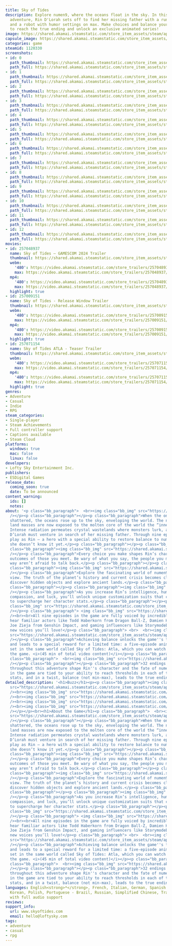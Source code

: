 ```yaml
---
title: Sky of Tides
description: Explore numen9, where the oceans float in the sky. In this rich narrative
  adventure, Rin D'Lorah sets off to find her missing father with a runaway rebel
  and a robot with humor settings on max. Make choices and balance your character
  to reach the true ending and unlock an exclusive animated series!
image: https://shared.akamai.steamstatic.com/store_item_assets/steam/apps/1120330/header.jpg?t=1731700965
capsule_image: https://shared.akamai.steamstatic.com/store_item_assets/steam/apps/1120330/d2ba3f757bdca164e4c37ebfeef0ba03d06a7b3d/capsule_231x87.jpg?t=1731700965
categories: game
steamid: 1120330
screenshots:
- id: 0
  path_thumbnail: https://shared.akamai.steamstatic.com/store_item_assets/steam/apps/1120330/ss_2d93cb22a842b8ace990b354419b086ccc38c8b1.600x338.jpg?t=1731700965
  path_full: https://shared.akamai.steamstatic.com/store_item_assets/steam/apps/1120330/ss_2d93cb22a842b8ace990b354419b086ccc38c8b1.1920x1080.jpg?t=1731700965
- id: 1
  path_thumbnail: https://shared.akamai.steamstatic.com/store_item_assets/steam/apps/1120330/ss_543091eb4833e29e8d07dc7e6f6e673d75080e2e.600x338.jpg?t=1731700965
  path_full: https://shared.akamai.steamstatic.com/store_item_assets/steam/apps/1120330/ss_543091eb4833e29e8d07dc7e6f6e673d75080e2e.1920x1080.jpg?t=1731700965
- id: 2
  path_thumbnail: https://shared.akamai.steamstatic.com/store_item_assets/steam/apps/1120330/ss_852789e0b1bc6d2515a901c475a89b70a4f0cb40.600x338.jpg?t=1731700965
  path_full: https://shared.akamai.steamstatic.com/store_item_assets/steam/apps/1120330/ss_852789e0b1bc6d2515a901c475a89b70a4f0cb40.1920x1080.jpg?t=1731700965
- id: 3
  path_thumbnail: https://shared.akamai.steamstatic.com/store_item_assets/steam/apps/1120330/ss_08e60ab0bca4f598e66e99695c0c4d618f5aa257.600x338.jpg?t=1731700965
  path_full: https://shared.akamai.steamstatic.com/store_item_assets/steam/apps/1120330/ss_08e60ab0bca4f598e66e99695c0c4d618f5aa257.1920x1080.jpg?t=1731700965
- id: 4
  path_thumbnail: https://shared.akamai.steamstatic.com/store_item_assets/steam/apps/1120330/ss_cd20f7e511ebdf8929652543d703470d2c4754dd.600x338.jpg?t=1731700965
  path_full: https://shared.akamai.steamstatic.com/store_item_assets/steam/apps/1120330/ss_cd20f7e511ebdf8929652543d703470d2c4754dd.1920x1080.jpg?t=1731700965
- id: 5
  path_thumbnail: https://shared.akamai.steamstatic.com/store_item_assets/steam/apps/1120330/ss_9315ed54c6d27ba161ea037f2578a7d32f4b2187.600x338.jpg?t=1731700965
  path_full: https://shared.akamai.steamstatic.com/store_item_assets/steam/apps/1120330/ss_9315ed54c6d27ba161ea037f2578a7d32f4b2187.1920x1080.jpg?t=1731700965
- id: 6
  path_thumbnail: https://shared.akamai.steamstatic.com/store_item_assets/steam/apps/1120330/ss_1b1e786a668c035d63606a39ee66aecb280b73bb.600x338.jpg?t=1731700965
  path_full: https://shared.akamai.steamstatic.com/store_item_assets/steam/apps/1120330/ss_1b1e786a668c035d63606a39ee66aecb280b73bb.1920x1080.jpg?t=1731700965
- id: 7
  path_thumbnail: https://shared.akamai.steamstatic.com/store_item_assets/steam/apps/1120330/ss_69f2a86f9bd52aa3fc9f966875a20db701c7fd11.600x338.jpg?t=1731700965
  path_full: https://shared.akamai.steamstatic.com/store_item_assets/steam/apps/1120330/ss_69f2a86f9bd52aa3fc9f966875a20db701c7fd11.1920x1080.jpg?t=1731700965
- id: 8
  path_thumbnail: https://shared.akamai.steamstatic.com/store_item_assets/steam/apps/1120330/ss_cb7338f94000b74890b00e15f7f94d71d70c0728.600x338.jpg?t=1731700965
  path_full: https://shared.akamai.steamstatic.com/store_item_assets/steam/apps/1120330/ss_cb7338f94000b74890b00e15f7f94d71d70c0728.1920x1080.jpg?t=1731700965
- id: 9
  path_thumbnail: https://shared.akamai.steamstatic.com/store_item_assets/steam/apps/1120330/ss_4cc2605e9dcc3c26ee4c17ab4b4ab292b37612d2.600x338.jpg?t=1731700965
  path_full: https://shared.akamai.steamstatic.com/store_item_assets/steam/apps/1120330/ss_4cc2605e9dcc3c26ee4c17ab4b4ab292b37612d2.1920x1080.jpg?t=1731700965
- id: 10
  path_thumbnail: https://shared.akamai.steamstatic.com/store_item_assets/steam/apps/1120330/ss_150f67489b87b37fa705f8f9981003c8d3a78d8b.600x338.jpg?t=1731700965
  path_full: https://shared.akamai.steamstatic.com/store_item_assets/steam/apps/1120330/ss_150f67489b87b37fa705f8f9981003c8d3a78d8b.1920x1080.jpg?t=1731700965
- id: 11
  path_thumbnail: https://shared.akamai.steamstatic.com/store_item_assets/steam/apps/1120330/ss_05866dd971657d5f7fbea6669e081233f1f87833.600x338.jpg?t=1731700965
  path_full: https://shared.akamai.steamstatic.com/store_item_assets/steam/apps/1120330/ss_05866dd971657d5f7fbea6669e081233f1f87833.1920x1080.jpg?t=1731700965
- id: 12
  path_thumbnail: https://shared.akamai.steamstatic.com/store_item_assets/steam/apps/1120330/ss_f4f58013888962c2caa3e556cf3be399c0fd430c.600x338.jpg?t=1731700965
  path_full: https://shared.akamai.steamstatic.com/store_item_assets/steam/apps/1120330/ss_f4f58013888962c2caa3e556cf3be399c0fd430c.1920x1080.jpg?t=1731700965
movies:
- id: 257048937
  name: Sky of Tides — GAMESCOM 2024 Trailer
  thumbnail: https://shared.akamai.steamstatic.com/store_item_assets/steam/apps/257048937/33db7eab79e0958c5bc45f3ef8b9319a78048652/movie_600x337.jpg?t=1730924166
  webm:
    '480': https://video.akamai.steamstatic.com/store_trailers/257048937/movie480_vp9.webm?t=1730924166
    max: https://video.akamai.steamstatic.com/store_trailers/257048937/movie_max_vp9.webm?t=1730924166
  mp4:
    '480': https://video.akamai.steamstatic.com/store_trailers/257048937/movie480.mp4?t=1730924166
    max: https://video.akamai.steamstatic.com/store_trailers/257048937/movie_max.mp4?t=1730924166
  highlight: true
- id: 257009151
  name: Sky of Tides - Release Window Trailer
  thumbnail: https://shared.akamai.steamstatic.com/store_item_assets/steam/apps/257009151/movie.293x165.jpg?t=1711122217
  webm:
    '480': https://video.akamai.steamstatic.com/store_trailers/257009151/movie480_vp9.webm?t=1711122217
    max: https://video.akamai.steamstatic.com/store_trailers/257009151/movie_max_vp9.webm?t=1711122217
  mp4:
    '480': https://video.akamai.steamstatic.com/store_trailers/257009151/movie480.mp4?t=1711122217
    max: https://video.akamai.steamstatic.com/store_trailers/257009151/movie_max.mp4?t=1711122217
  highlight: true
- id: 257071154
  name: Sky of Tides ATLA - Teaser Trailer
  thumbnail: https://shared.akamai.steamstatic.com/store_item_assets/steam/apps/257071154/da1ec39852532d592222702a8e737ba579870ada/movie_600x337.jpg?t=1730931479
  webm:
    '480': https://video.akamai.steamstatic.com/store_trailers/257071154/movie480_vp9.webm?t=1730931479
    max: https://video.akamai.steamstatic.com/store_trailers/257071154/movie_max_vp9.webm?t=1730931479
  mp4:
    '480': https://video.akamai.steamstatic.com/store_trailers/257071154/movie480.mp4?t=1730931479
    max: https://video.akamai.steamstatic.com/store_trailers/257071154/movie_max.mp4?t=1730931479
  highlight: true
genres:
- Adventure
- Casual
- Indie
- RPG
steam_categories:
- Single-player
- Steam Achievements
- Full controller support
- Captions available
- Steam Cloud
platforms:
  windows: true
  mac: false
  linux: false
developers:
- Lofty Sky Entertainment Inc.
publishers:
- ESDigital Games
release_date:
  coming_soon: true
  date: To be announced
content_warning:
  ids: []
  notes:
about: '<p class="bb_paragraph">  <br><img class="bb_img" src="https://shared.akamai.steamstatic.com/store_item_assets/steam/apps/1120330/extras/Planet_Explosion_2Gif.gif?t=1731700965"
  /></p><p class="bb_paragraph"></p><p class="bb_paragraph">When the once-whole numen9
  shattered, the oceans rose up to the sky, enveloping the world. The nine separate
  land masses are now exposed to the molten core of the world the “inner sun&quot;.
  Intense radiation permeates crystal wastelands where monsters lurk, and where Rin
  D’Lorah must venture in search of her missing father. Through nine episodes, you
  play as Rin – a hero with a special ability to restore balance to numen9, even if
  she doesn’t know it yet.</p><p class="bb_paragraph"></p><p class="bb_paragraph"></p><p
  class="bb_paragraph"><img class="bb_img" src="https://shared.akamai.steamstatic.com/store_item_assets/steam/apps/1120330/extras/Choices_Gif_.gif?t=1731700965"
  /></p><p class="bb_paragraph">Every choice you make shapes Rin’s character and the
  outcomes of those you meet. Be wary of what you say, the people you meet along the
  way aren’t afraid to talk back.</p><p class="bb_paragraph"></p><p class="bb_paragraph"></p><p
  class="bb_paragraph"><img class="bb_img" src="https://shared.akamai.steamstatic.com/store_item_assets/steam/apps/1120330/extras/Objects_Exploring_Gif.gif?t=1731700965"
  /></p><p class="bb_paragraph">Explore the fascinating world of numen9 from an isometric
  view. The truth of the planet’s history and current crisis becomes clear as you
  discover hidden objects and explore ancient lands.</p><p class="bb_paragraph"></p><p
  class="bb_paragraph"></p><p class="bb_paragraph"><img class="bb_img" src="https://shared.akamai.steamstatic.com/store_item_assets/steam/apps/1120330/extras/Customization_gif_1.gif?t=1731700965"
  /></p><p class="bb_paragraph">As you increase Rin’s intelligence, humor, courage,
  compassion, and luck, you’ll unlock unique customization suits that can be equipped
  to supercharge her character stats.</p><p class="bb_paragraph"></p><p class="bb_paragraph"><img
  class="bb_img" src="https://shared.akamai.steamstatic.com/store_item_assets/steam/apps/1120330/extras/VO1_gif_2.gif?t=1731700965"
  /></p><p class="bb_paragraph"> <img class="bb_img" src="https://shared.akamai.steamstatic.com/store_item_assets/steam/apps/1120330/extras/VO2_gif_3.gif?t=1731700965"
  /><br><br>All nine episodes in the game are fully voiced by incredible talent. You’ll
  hear familiar actors like Todd Haberkorn from Dragon Ball-Z, Damien Haas from Smosh,
  Joe Zieja from Genshin Impact, and gaming influencers like Storymodebae along with
  new voices you’ll love!</p><p class="bb_paragraph"> <br>  <br><img class="bb_img"
  src="https://shared.akamai.steamstatic.com/store_item_assets/steam/apps/1120330/extras/ATLA_Gif_.gif?t=1731700965"
  /></p><p class="bb_paragraph">Achieving balance unlocks the game''s true ending
  and leads to a special reward for a limited time: a five-episode animated series
  set in the same world called Sky of Tides: Atla, which you can watch right inside
  the game. <i>(45 min of total video content)</i></p><p class="bb_paragraph"></p><p
  class="bb_paragraph">  <br><img class="bb_img" src="https://shared.akamai.steamstatic.com/store_item_assets/steam/apps/1120330/extras/Your_Choices_Matter_Gif.gif?t=1731700965"
  /></p><p class="bb_paragraph"></p><p class="bb_paragraph">32 endings! Your choices
  throughout this adventure shape Rin''s character and the fate of numen9. Outcomes
  in the game are tied to your ability to reach thresholds in each of the five character
  stats, and in a twist, balance (not min-max), leads to the true ending!</p><p class="bb_paragraph">                        </p>'
detailed_description: '<h1>Buzz</h1><p><p class="bb_paragraph"><img class="bb_img"
  src="https://shared.akamai.steamstatic.com/store_item_assets/steam/apps/1120330/extras/PressQuote_Gamereactor.png?t=1731700965"
  /><br><img class="bb_img" src="https://shared.akamai.steamstatic.com/store_item_assets/steam/apps/1120330/extras/PressQuote_RPS.png?t=1731700965"
  /><br><img class="bb_img" src="https://shared.akamai.steamstatic.com/store_item_assets/steam/apps/1120330/extras/PressQuote_Kotaku.png?t=1731700965"
  /><br><img class="bb_img" src="https://shared.akamai.steamstatic.com/store_item_assets/steam/apps/1120330/extras/PressQuote_NintendoWorld.png?t=1731700965"
  /><br><img class="bb_img" src="https://shared.akamai.steamstatic.com/store_item_assets/steam/apps/1120330/extras/PressQuote_PCGamer.png?t=1731700965"
  /></p></p><br><h1>About the Game</h1><p class="bb_paragraph">  <br><img class="bb_img"
  src="https://shared.akamai.steamstatic.com/store_item_assets/steam/apps/1120330/extras/Planet_Explosion_2Gif.gif?t=1731700965"
  /></p><p class="bb_paragraph"></p><p class="bb_paragraph">When the once-whole numen9
  shattered, the oceans rose up to the sky, enveloping the world. The nine separate
  land masses are now exposed to the molten core of the world the “inner sun&quot;.
  Intense radiation permeates crystal wastelands where monsters lurk, and where Rin
  D’Lorah must venture in search of her missing father. Through nine episodes, you
  play as Rin – a hero with a special ability to restore balance to numen9, even if
  she doesn’t know it yet.</p><p class="bb_paragraph"></p><p class="bb_paragraph"></p><p
  class="bb_paragraph"><img class="bb_img" src="https://shared.akamai.steamstatic.com/store_item_assets/steam/apps/1120330/extras/Choices_Gif_.gif?t=1731700965"
  /></p><p class="bb_paragraph">Every choice you make shapes Rin’s character and the
  outcomes of those you meet. Be wary of what you say, the people you meet along the
  way aren’t afraid to talk back.</p><p class="bb_paragraph"></p><p class="bb_paragraph"></p><p
  class="bb_paragraph"><img class="bb_img" src="https://shared.akamai.steamstatic.com/store_item_assets/steam/apps/1120330/extras/Objects_Exploring_Gif.gif?t=1731700965"
  /></p><p class="bb_paragraph">Explore the fascinating world of numen9 from an isometric
  view. The truth of the planet’s history and current crisis becomes clear as you
  discover hidden objects and explore ancient lands.</p><p class="bb_paragraph"></p><p
  class="bb_paragraph"></p><p class="bb_paragraph"><img class="bb_img" src="https://shared.akamai.steamstatic.com/store_item_assets/steam/apps/1120330/extras/Customization_gif_1.gif?t=1731700965"
  /></p><p class="bb_paragraph">As you increase Rin’s intelligence, humor, courage,
  compassion, and luck, you’ll unlock unique customization suits that can be equipped
  to supercharge her character stats.</p><p class="bb_paragraph"></p><p class="bb_paragraph"><img
  class="bb_img" src="https://shared.akamai.steamstatic.com/store_item_assets/steam/apps/1120330/extras/VO1_gif_2.gif?t=1731700965"
  /></p><p class="bb_paragraph"> <img class="bb_img" src="https://shared.akamai.steamstatic.com/store_item_assets/steam/apps/1120330/extras/VO2_gif_3.gif?t=1731700965"
  /><br><br>All nine episodes in the game are fully voiced by incredible talent. You’ll
  hear familiar actors like Todd Haberkorn from Dragon Ball-Z, Damien Haas from Smosh,
  Joe Zieja from Genshin Impact, and gaming influencers like Storymodebae along with
  new voices you’ll love!</p><p class="bb_paragraph"> <br>  <br><img class="bb_img"
  src="https://shared.akamai.steamstatic.com/store_item_assets/steam/apps/1120330/extras/ATLA_Gif_.gif?t=1731700965"
  /></p><p class="bb_paragraph">Achieving balance unlocks the game''s true ending
  and leads to a special reward for a limited time: a five-episode animated series
  set in the same world called Sky of Tides: Atla, which you can watch right inside
  the game. <i>(45 min of total video content)</i></p><p class="bb_paragraph"></p><p
  class="bb_paragraph">  <br><img class="bb_img" src="https://shared.akamai.steamstatic.com/store_item_assets/steam/apps/1120330/extras/Your_Choices_Matter_Gif.gif?t=1731700965"
  /></p><p class="bb_paragraph"></p><p class="bb_paragraph">32 endings! Your choices
  throughout this adventure shape Rin''s character and the fate of numen9. Outcomes
  in the game are tied to your ability to reach thresholds in each of the five character
  stats, and in a twist, balance (not min-max), leads to the true ending!</p><p class="bb_paragraph">                        </p>'
languages: English<strong>*</strong>, French, Italian, German, Spanish - Spain, Japanese,
  Korean, Polish, Portuguese - Brazil, Russian, Simplified Chinese, Traditional Chinese<br><strong>*</strong>languages
  with full audio support
reviews:
support_info:
  url: www.skyoftides.com
  email: hello@loftysky.com
tags:
- adventure
- casual
- rpg
---
```



